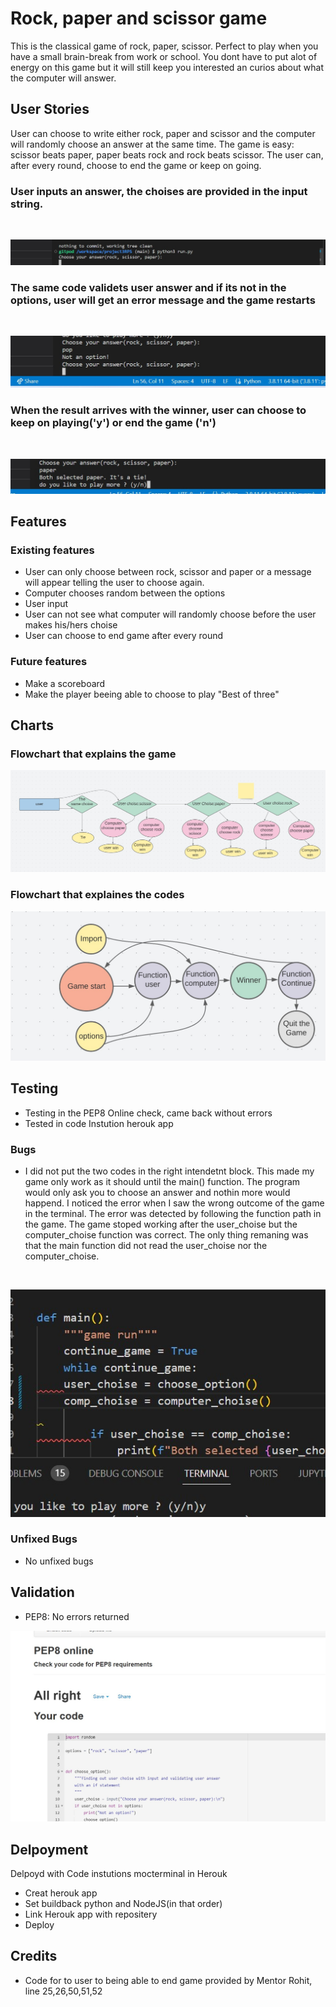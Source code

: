 # Rock, paper and scissor game
This is the classical game of rock, paper, scissor. Perfect to play when you have a small brain-break from work or school. You dont have to put alot of energy on this game but it will still keep you interested an curios about what the computer will answer.

## User Stories
User can choose to write either rock, paper and scissor and the computer will randomly choose an answer at the same time. The game is easy: scissor beats paper, paper beats rock and rock beats scissor. The user can, after every round, choose to end the game or keep on going.

### User inputs an answer, the choises are provided in the input string.
<br>

![bild](assets/images/gamestartp3.jpg)
<br>

### The same code validets user answer and if its not in the options, user will get an error message and the game restarts
<br>

![bild](assets/images/gamewronginputp3.jpg)
<br>

### When the result arrives with the winner, user can choose to keep on playing('y') or end the game ('n')
<br>

![bild](/assets/images/gameanswerp3.jpg)

## Features

### Existing features
* User can only choose between rock, scissor and paper or a message will appear telling the user to choose again.
* Computer chooses random between the options
* User input
* User can not see what computer will randomly choose before the user makes his/hers choise
* User can choose to end game after every round

### Future features
* Make a scoreboard 
* Make the player beeing able to choose to play "Best of three"


## Charts
### Flowchart that explains the game
![bild](assets/images/flowchartgame.jpg)
### Flowchart that explaines the codes
![bild](/assets/images/chartcodeworks.jpg)


## Testing
* Testing in the PEP8 Online check, came back without errors
* Tested in code Instution herouk app

### Bugs
* I did not put the two codes in the right intendetnt block. This made my game only work as it should until the main() function. The program would only ask you to choose an answer and nothin more would happend. I noticed the error when I saw the wrong outcome of the game in the terminal. The error was detected by following the function path in the game. The game stoped working after the user_choise but the computer_choise function was correct. The only thing remaning was that the main function did not read the user_choise nor the computer_choise.
<br>

![bild](assets/images/bugp3.jpg)

### Unfixed Bugs
* No unfixed bugs

## Validation
* PEP8: No errors returned

![bild](assets/images/pep8checkp3.jpg)

## Delpoyment
Delpoyd with Code instutions mocterminal in Herouk
* Creat herouk app
* Set buildback python and NodeJS(in that order)
* Link Herouk app with repositery
* Deploy

## Credits
* Code for to user to being able to end game provided by Mentor Rohit, line 25,26,50,51,52
